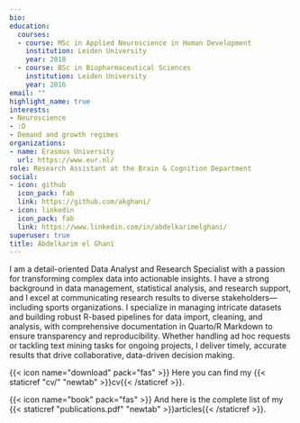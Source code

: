 ```yaml
---
bio: 
education:
  courses:
  - course: MSc in Applied Neuroscience in Human Development
    institution: Leiden University
    year: 2018
  - course: BSc in Biopharmaceutical Sciences
    institution: Leiden University
    year: 2016   
email: ""
highlight_name: true
interests:
- Neuroscience
- :D
- Demand and growth regimes
organizations:
- name: Erasmus University
  url: https://www.eur.nl/
role: Research Assistant at the Brain & Cognition Department
social:
- icon: github
  icon_pack: fab
  link: https://github.com/akghani/
- icon: linkedin
  icon_pack: fab
  link: https://www.linkedin.com/in/abdelkarimelghani/
superuser: true
title: Abdelkarim el Ghani
---
```


I am a detail-oriented Data Analyst and Research Specialist with a passion for transforming complex data into actionable insights. I have a strong background in data management, statistical analysis, and research support, and I excel at communicating research results to diverse stakeholders—including sports organizations. I specialize in managing intricate datasets and building robust R-based pipelines for data import, cleaning, and analysis, with comprehensive documentation in Quarto/R Markdown to ensure transparency and reproducibility. Whether handling ad hoc requests or tackling text mining tasks for ongoing projects, I deliver timely, accurate results that drive collaborative, data-driven decision making.

{{< icon name="download" pack="fas" >}} Here you can find my {{< staticref "cv/" "newtab" >}}cv{{< /staticref >}}.

{{< icon name="book" pack="fas" >}} And here is the complete list of my {{< staticref "publications.pdf" "newtab" >}}articles{{< /staticref >}}.